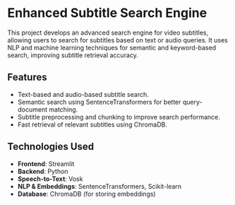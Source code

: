 # Enhanced Subtitle Search Engine

This project develops an advanced search engine for video subtitles, allowing users to search for subtitles based on text or audio queries. It uses NLP and machine learning techniques for semantic and keyword-based search, improving subtitle retrieval accuracy.

## Features
- Text-based and audio-based subtitle search.
- Semantic search using SentenceTransformers for better query-document matching.
- Subtitle preprocessing and chunking to improve search performance.
- Fast retrieval of relevant subtitles using ChromaDB.

## Technologies Used
- **Frontend**: Streamlit
- **Backend**: Python
- **Speech-to-Text**: Vosk
- **NLP & Embeddings**: SentenceTransformers, Scikit-learn
- **Database**: ChromaDB (for storing embeddings)

